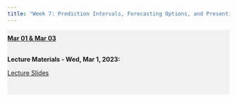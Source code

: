 ```yaml
---
title: "Week 7: Prediction Intervals, Forecasting Options, and Presenting in Tableau"
---
```


<div style="background-color:rgba(0, 0, 0, 0.0470588); text-align:left; vertical-align: middle; padding:10px 0;">
<b><u>Mar 01 & Mar 03</u></b> <br> <br>

<b>Lecture Materials - Wed, Mar 1, 2023:</b> <br>


<a  href="/materials/unit_01/week_03/lecture_01_week_03.html" target="_blank">Lecture Slides</a> <br> <br>

<!---
<b>Lab Materials - Fri, Mar 3, 2023:</b> <br>

<a  href="/materials/unit_01/week_03/lab_01_week_03.html" target="_blank">Week 6 Lab Notes</a> <br> 

<a  href="/materials/unit_01/inputs/carrots_prices.csv" download>Download Carrot Price Data</a> <br>





<b>Problem Set 6 Materials - Due Thursday, March 2 by 11:59 PM:</b> <br>

<a  href="/materials/unit_01/week_02/ps6.html" target="_blank">Problem Set 6 Instructions</a> <br> 




<b>Additional Resources:</b> <br>

<a  href="https://32net.id/bukaheula/share/SYCWaE5oc1kTqt9D6VLB0wqSno3PFMgUBWRAWeh9.pdf" target="_blank"><i>Better Data Visualizations</i> by Jonathan Schwabish - Free PDF </a> <br>


<a  href="https://policyviz.com/resources/" target="_blank">Jonathan Schwabish - Data Vis Resources </a> <br>

-->
</div>

